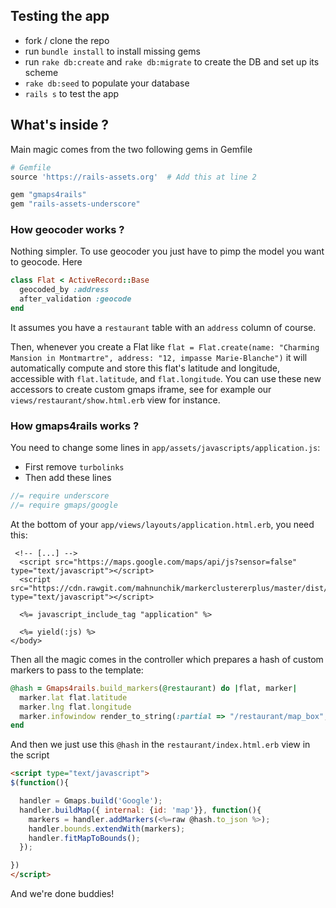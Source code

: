 ## Testing the app

- fork / clone the repo
- run `bundle install` to install missing gems
- run `rake db:create` and `rake db:migrate` to create the DB and set up its scheme
- `rake db:seed` to populate your database
- `rails s` to test the app


## What's inside ?

Main magic comes from the two following gems in Gemfile

```ruby
# Gemfile
source 'https://rails-assets.org'  # Add this at line 2

gem "gmaps4rails"
gem "rails-assets-underscore"
```

### How geocoder works ?

Nothing simpler. To use geocoder you just have to pimp the model you want to geocode. Here

```ruby
class Flat < ActiveRecord::Base
  geocoded_by :address
  after_validation :geocode
end
```

It assumes you have a `restaurant` table with an `address` column of course.

Then, whenever you create a Flat like `flat = Flat.create(name: "Charming Mansion in Montmartre", address: "12, impasse Marie-Blanche")` it will automatically compute and store this flat's latitude and longitude, accessible with `flat.latitude`, and `flat.longitude`. You can use these new accessors to create custom gmaps iframe, see for example our `views/restaurant/show.html.erb` view for instance.


### How gmaps4rails works ?

You need to change some lines in `app/assets/javascripts/application.js`:

- First remove `turbolinks`
- Then add these lines

```js
//= require underscore
//= require gmaps/google
```

At the bottom of your `app/views/layouts/application.html.erb`, you need this:

```erb
 <!-- [...] -->
  <script src="https://maps.google.com/maps/api/js?sensor=false" type="text/javascript"></script>
  <script src="https://cdn.rawgit.com/mahnunchik/markerclustererplus/master/dist/markerclusterer.min.js" type="text/javascript"></script>

  <%= javascript_include_tag "application" %>

  <%= yield(:js) %>
</body>
```

Then all the magic comes in the controller which prepares a hash of custom markers to pass to the template:

```ruby
@hash = Gmaps4rails.build_markers(@restaurant) do |flat, marker|
  marker.lat flat.latitude
  marker.lng flat.longitude
  marker.infowindow render_to_string(:partial => "/restaurant/map_box", locals: {flat: flat})
end

```


And then we just use this `@hash` in the `restaurant/index.html.erb` view in the script

```html
<script type="text/javascript">
$(function(){

  handler = Gmaps.build('Google');
  handler.buildMap({ internal: {id: 'map'}}, function(){
    markers = handler.addMarkers(<%=raw @hash.to_json %>);
    handler.bounds.extendWith(markers);
    handler.fitMapToBounds();
  });

})
</script>
```

And we're done buddies!

